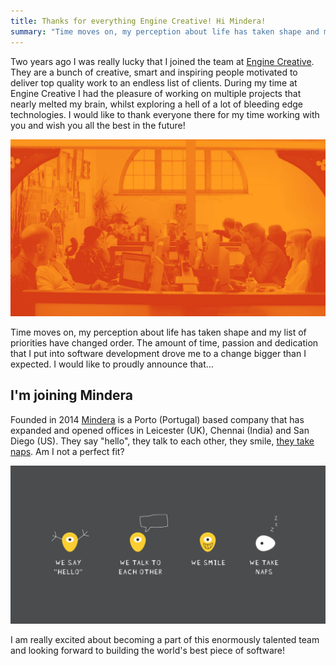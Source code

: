 ```yaml
---
title: Thanks for everything Engine Creative! Hi Mindera!
summary: "Time moves on, my perception about life has taken shape and my list of priorities have changed order. I am super happy to announce that I am leaving the Engine Creative family to join Mindera!"
---
```


Two years ago I was really lucky that I joined the team at [Engine Creative](https://www.enginecreative.co.uk/). They are a bunch of creative, smart and inspiring people motivated to deliver top quality work to an endless list of clients. During my time at Engine Creative I had the pleasure of working on multiple projects that nearly melted my brain, whilst exploring a hell of a lot of bleeding edge technologies. I would like to thank everyone there for my time working with you and wish you all the best in the future!

![Engine Creative team](2018-05-21-1.jpg)

Time moves on, my perception about life has taken shape and my list of priorities have changed order. The amount of time, passion and dedication that I put into software development drove me to a change bigger than I expected. I would like to proudly announce that…

## I'm joining Mindera

Founded in 2014 [Mindera](https://mindera.com/) is a Porto (Portugal) based company that has expanded and opened offices in Leicester (UK), Chennai (India) and San Diego (US). They say "hello", they talk to each other, they smile, [they take naps](http://tinyurl.com/zc599tr). Am I not a perfect fit?

![Mindera promise](2018-05-21-2.jpg)

I am really excited about becoming a part of this enormously talented team and looking forward to building the world's best piece of software! 
